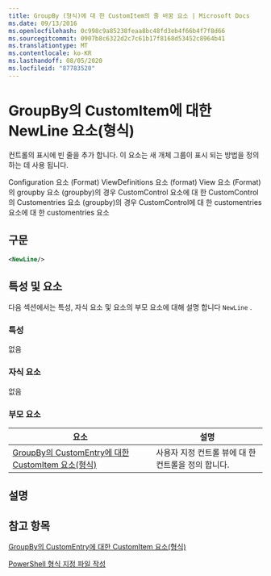 ```yaml
---
title: GroupBy (형식)에 대 한 CustomItem의 줄 바꿈 요소 | Microsoft Docs
ms.date: 09/13/2016
ms.openlocfilehash: 0c998c9a85238feaa8bc48fd3eb4f66b4f7f8d66
ms.sourcegitcommit: 0907b8c6322d2c7c61b17f8168d53452c8964b41
ms.translationtype: MT
ms.contentlocale: ko-KR
ms.lasthandoff: 08/05/2020
ms.locfileid: "87783520"
---
```

# <a name="newline-element-for-customitem-for-groupby-format"></a>GroupBy의 CustomItem에 대한 NewLine 요소(형식)

컨트롤의 표시에 빈 줄을 추가 합니다. 이 요소는 새 개체 그룹이 표시 되는 방법을 정의 하는 데 사용 됩니다.

Configuration 요소 (Format) ViewDefinitions 요소 (format) View 요소 (Format)의 groupby 요소 (groupby)의 경우 CustomControl 요소에 대 한 CustomControl의 Customentries 요소 (groupby)의 경우 CustomControl에 대 한 customentries 요소에 대 한 customentries 요소

## <a name="syntax"></a>구문

```xml
<NewLine/>
```

## <a name="attributes-and-elements"></a>특성 및 요소

다음 섹션에서는 특성, 자식 요소 및 요소의 부모 요소에 대해 설명 합니다 `NewLine` .

### <a name="attributes"></a>특성

없음

### <a name="child-elements"></a>자식 요소

없음

### <a name="parent-elements"></a>부모 요소

|요소|설명|
|-------------|-----------------|
|[GroupBy의 CustomEntry에 대한 CustomItem 요소(형식)](./customitem-element-for-customentry-for-groupby-format.md)|사용자 지정 컨트롤 뷰에 대 한 컨트롤을 정의 합니다.|

## <a name="remarks"></a>설명

## <a name="see-also"></a>참고 항목

[GroupBy의 CustomEntry에 대한 CustomItem 요소(형식)](./customitem-element-for-customentry-for-groupby-format.md)

[PowerShell 형식 지정 파일 작성](./writing-a-powershell-formatting-file.md)
